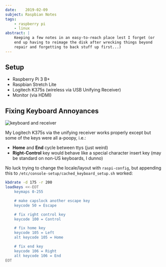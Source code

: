 ```yaml
---
date:    2019-02-09
subject: Raspbian Notes
tags:
    - raspberry pi
    - linux
abstract: |
    Keeping a few notes in an easy-to-reach place lest I forget (or
    end up having to reimage the disk after wrecking things beyond
    repair and forgetting to back stuff up first...)
---
```


## Setup

- Raspberry Pi 3 B+
- Raspbian Stretch Lite
- Logitech K375s (wireless via USB Unifying Receiver)
- Monitor (via HDMI)


## Fixing Keyboard Annoyances

![keyboard and receiver](/writing/attachments/k375s.png)

My Logitech K375s via the unifying receiver works properly except but
some of the keys were all a-poopy, i.e.:

- **Home** and **End** cycle between ttys (just weird)
- **Right-Control** key would behave like a special character insert
key (may be standard on non-US keyboards, I dunno)

No luck trying to change the locale/layout with `raspi-config`, but
appending this to `/etc/console-setup/cached_keyboard_setup.sh`
worked:

```bash
kbdrate -d 175 -r 200
loadkeys <<-EOT
	keymaps 0-255

	# make capslock another escape key
	keycode 50 = Escape

	# fix right control key
	keycode 100 = Control

	# fix home key
	keycode 105 = Left
	alt keycode 105 = Home

	# fix end key
	keycode 106 = Right
	alt keycode 106 = End
EOT
```
